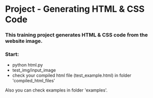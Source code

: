 # Project - Generating HTML & CSS Code

### This training project generates HTML & CSS code from the website image.


### Start:

- python html.py
- test_img/input_image
- check your compiled html file (test_example.html) in folder 'compiled_html_files'

Also you can check examples in folder 'examples'.
